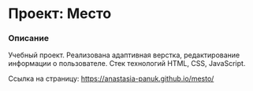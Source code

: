 # Проект: Место

### Описание
Учебный проект. Реализована адаптивная верстка, редактирование информации о пользователе.
Стек технологий HTML, CSS, JavaScript.

Ссылка на страницу: https://anastasia-panuk.github.io/mesto/


